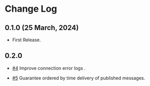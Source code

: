# Change Log

## 0.1.0 (25 March, 2024)

- First Release.

## 0.2.0

- [#4](https://github.com/cardo-org/Rembus.jl/issues/4) Improve connection error logs .

- [#5](https://github.com/cardo-org/Rembus.jl/issues/4) Guarantee ordered by time delivery of published messages.